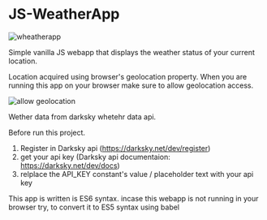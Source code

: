 # JS-WeatherApp

![wheatherapp](https://i.ibb.co/rQ91ZKx/wheatherapp.png)

Simple vanilla JS webapp that displays the weather status of your current location.

Location acquired using browser's geolocation property. When you are running this app on your browser make sure to allow geolocation access. 


![allow geolocation](https://i.ibb.co/nzh9CYC/allow-geoloaction.png)

Wether data from darksky whetehr data api. 

Before run this project.
01. Register in Darksky api (https://darksky.net/dev/register)
02. get your api key (Darksky api documentaion: https://darksky.net/dev/docs)
03. relplace the API_KEY constant's value / placeholder text with your api key

This app is written is ES6 syntax. incase this webapp is not running in your browser try, to convert it to ES5 syntax using babel
